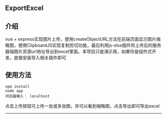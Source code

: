 ExportExcel
---
## 介绍
vue + express实现图片上传，使用createObjectURL方法在前端页面显示图片缩略图，使用ClipboardJS实现复制剪切功能，最后利用js-xlxs插件将上传后的服务器端图片资源url地址导出到excel里面。本项目只是演示用，如果你是组件式开发，直接安装导入相关插件即可


## 使用方法
```
npm install
node app
浏览器输入： localhost
```
点击上传按钮可上传一张或多张图，并可以看到缩略图，点击导出即可导出excel

---



